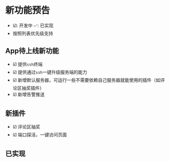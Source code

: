 # 新功能预告

- ☑️: 开发中  ✅: 已实现
- 按照列表优先级支持

## App待上线新功能
- ☑️ 提供`ssh`终端
- ☑️ 提供通过`ssh`一键升级服务端的能力
- ☑️ 新增默认服务器，可运行一些不需要依赖自己服务器就能使用的插件（如评论区抽奖插件）
- ☑️ 新增告警推送

## 新插件
- ☑️ 评论区抽奖
- ☑️ 端口探活，一键访问页面

## 已实现





